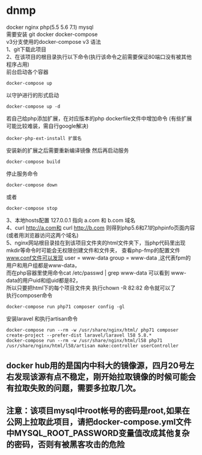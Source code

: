 # dnmp
docker nginx php(5.5 5.6 7.1) mysql  
需要安装 git docker docker-compose  
v3分支使用的docker-compose v3 语法  
1、git下载此项目  
2、在该项目的根目录执行以下命令(执行该命令之前需要保证80端口没有被其他程序占用)  
前台启动各个容器
~~~
docker-compose up  
~~~
以守护进行的形式启动
~~~
docker-compose up -d
~~~
若自己给php添加扩展，在对应版本的php dockerfile文件中增加命令 (有些扩展可能比较难装，需自行google解决)
~~~
docker-php-ext-install 扩展名
~~~
安装新的扩展之后需要重新编译镜像 然后再启动服务
~~~
docker-compose build
~~~
停止服务命令
~~~
docker-compose down
~~~
或者
~~~
docker-compose stop
~~~
3、本地hosts配置 127.0.0.1 指向 a.com 和 b.com 域名  
4、curl http://a.com和 curl http://b.com 则得到php5.6和7.1的phpinfo页面内容(或者用浏览器访问这两个域名)  
5、nginx网站根目录挂在到该项目文件夹的html文件夹下，当php代码里出现mkdir等命令时可能会无权限创建文件和文件夹，
查看php-fmp的配置文件 www.conf文件可以发现 user = www-data group = www-data ,这代表fpm的用户和用户组都是www-data，  
而在php容器里使用命令cat /etc/passwd | grep www-data 可以看到 www-data的用户uid和组uid都是82，  
所以只要把html下的每个项目文件夹 执行chown -R 82:82 命令就可以了  
执行composer命令
~~~
docker-compose run php71 composer config -gl
~~~
安装laravel 和执行artisan命令
~~~
docker-compose run --rm -w /usr/share/nginx/html/ php71 composer create-project --prefer-dist laravel/laravel l58 5.8.*
docker-compose run --rm -w /usr/share/nginx/html/l58 php71 /usr/share/nginx/html/l58/artisan make:controller userController
~~~
docker hub用的是国内中科大的镜像源，四月20号左右发现该源有点不稳定，刚开始拉取镜像的时候可能会有拉取失败的问题，需要多拉取几次。
---
注意：该项目mysql中root帐号的密码是root,如果在公网上拉取此项目，请把docker-compose.yml文件中MYSQL_ROOT_PASSWORD变量值改成其他复杂的密码，否则有被黑客攻击的危险
---

